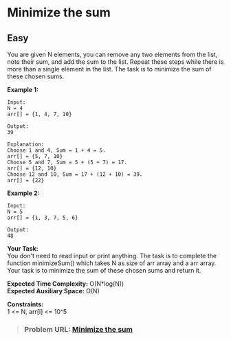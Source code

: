 # **Minimize the sum**

## **Easy**

You are given N elements, you can remove any two elements from the list, note their sum, and add the sum to the list. Repeat these steps while there is more than a single element in the list. The task is to minimize the sum of these chosen sums.

**Example 1:**

```
Input:
N = 4
arr[] = {1, 4, 7, 10}

Output:
39

Explanation:
Choose 1 and 4, Sum = 1 + 4 = 5.
arr[] = {5, 7, 10} 
Choose 5 and 7, Sum = 5 + (5 + 7) = 17.
arr[] = {12, 10} 
Choose 12 and 10, Sum = 17 + (12 + 10) = 39.
arr[] = {22}
```

**Example 2:**

```
Input:
N = 5
arr[] = {1, 3, 7, 5, 6}

Output:
48
```

**Your Task:**  
You don't need to read input or print anything. The task is to complete the function minimizeSum() which takes N as size of arr array and a arr array. Your task is to minimize the sum of these chosen sums and return it.

**Expected Time Complexity:** O(N*log(N))  
**Expected Auxiliary Space:** O(N)

**Constraints:**  
1 <= N, arr[i] <= 10^5

> ### **Problem URL: [Minimize the sum](https://practice.geeksforgeeks.org/problems/86e609332c9ef4f6b8aa79db11a6c0808c4a1bca/1)**
